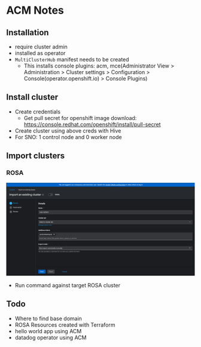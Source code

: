
# ACM Notes
## Installation
- require cluster admin
- installed as operator
- `MultiClusterHub` manifest needs to be created
  - This installs console plugins: acm, mce(Administrator View > Administration > Cluster settings > Configuration > Console(operator.openshift.io) > Console Plugins)
## Install cluster
- Create credentials
  - Get pull secret for openshift image download: https://console.redhat.com/openshift/install/pull-secret
- Create cluster using above creds with Hive
- For SNO: 1 control node and 0 worker node
## Import clusters
### ROSA
![](assets/2024-02-14-11-12-34.png)
- Run command against target ROSA cluster
## Todo
- Where to find base domain
- ROSA Resources created with Terraform
- hello world app using ACM
- datadog operator using ACM